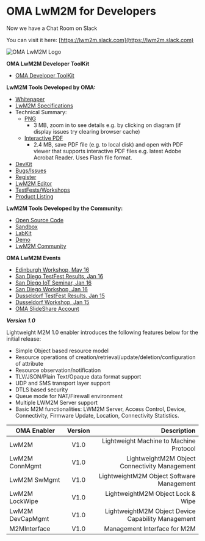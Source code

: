 # OMA LwM2M for Developers

Now we have a Chat Room on Slack

You can visit it here: [https://lwm2m.slack.com](https://lwm2m.slack.com)


![OMA LwM2M Logo](https://github.com/OpenMobileAlliance/OMA_LwM2M_for_Developers/blob/master/images/OMA-129%20Lightweight%20M2M%20Logo_RGB_short%20small.jpg)

**OMA LwM2M Developer ToolKit** 

  * [OMA Developer ToolKit](https://github.com/OpenMobileAlliance/OMA_LwM2M_for_Developers/wiki/LwM2M-Lab-Kit)

**LwM2M Tools Developed by OMA:**
  * [Whitepaper](http://openmobilealliance.hs-sites.com/free-m2m-whitepaper-from-oma)
  * [LwM2M Specifications](http://www.openmobilealliance.org/release/LightweightM2M/)
  * Technical Summary: 
    * [PNG](http://technical.openmobilealliance.org/document/LightweightM2M_V1_0/lwm2m_Technical_Summary.png)
      * 3 MB, zoom in to see details e.g. by clicking on diagram (if display issues try clearing browser cache)
    * [Interactive PDF](http://technical.openmobilealliance.org/document/LightweightM2M_V1_0/lwm2m_Technical_Summary.pdf) 
      * 2.4 MB, save PDF file (e.g. to local disk) and open with PDF viewer that supports interactive PDF files e.g. latest Adobe Acrobat Reader. Uses Flash file format.
  * [DevKit](https://github.com/OpenMobileAlliance/OMA-LWM2M-DevKit)
  * [Bugs/Issues](https://github.com/OpenMobileAlliance/OMA_LwM2M_for_Developers/wiki/Issues-in-GitHub)
  * [Register](http://technical.openmobilealliance.org/Technical/technical-information/omna/lightweight-m2m-lwm2m-object-registry)
  * [LwM2M Editor](http://devtoolkit.openmobilealliance.org/OEditor/default.aspx)
  * [TestFests/Workshops](http://technical.openmobilealliance.org/Technical/testfest-overview)
  * [Product Listing](https://github.com/OpenMobileAlliance/OMA_LwM2M_for_Developers/wiki/Product-Listing)

**LwM2M Tools Developed by the Community:**
  * [Open Source Code](https://github.com/OpenMobileAlliance/OMA_LwM2M_for_Developers/wiki/LwM2M-Open-Source-Code)
  * [Sandbox](http://leshan.eclipse.org/#/clients)
  * [LabKit](https://github.com/OpenMobileAlliance/OMA_LwM2M_for_Developers/wiki/LwM2M-Lab-Kit)
  * [Demo](https://github.com/OpenMobileAlliance/OMA_LwM2M_for_Developers/wiki/LwM2M-Demo)
  * [LwM2M Community](https://github.com/OpenMobileAlliance/OMA_LwM2M_for_Developers/wiki/LwM2M-Community)  

**OMA LwM2M Events**
* [Edinburgh Workshop, May 16](https://github.com/OpenMobileAlliance/OMA_LwM2M_for_Developers/wiki/2016-May-IoT-Platform-Training-%28Workshop%29)
* [San Diego TestFest Results, Jan 16](https://github.com/OpenMobileAlliance/OMA_LwM2M_for_Developers/wiki/2016-January-TestFest-Results)
* [San Diego IoT Seminar, Jan 16](https://github.com/OpenMobileAlliance/OMA_LwM2M_for_Developers/wiki/2016-January-IoT-Seminar-Slides)
* [San Diego Workshop, Jan 16](https://github.com/OpenMobileAlliance/OMA_LwM2M_for_Developers/wiki/2016-January-Hands-on-IoT-Training-and-Workshop)
* [Dusseldorf TestFest Results, Jan 15](https://github.com/OpenMobileAlliance/OMA_LwM2M_for_Developers/wiki/TestFest-Dusseldorf-26th-to-29th-Jan-2015)
* [Dusseldorf Workshop, Jan 15](https://github.com/OpenMobileAlliance/OMA_LwM2M_for_Developers/wiki/Workshop-Dusseldorf-28th-Jan-2015)
* [OMA SlideShare Account](http://www.slideshare.net/OpenMobileAlliance/presentations) 


***Version 1.0***

Lightweight M2M 1.0 enabler introduces the following features below for the initial release:

* Simple Object based resource model
* Resource operations of creation/retrieval/update/deletion/configuration of attribute
* Resource observation/notification
* TLV/JSON/Plain Text/Opaque data format support
* UDP and SMS transport layer support
* DTLS based security
* Queue mode for NAT/Firewall environment
* Multiple LWM2M Server support
* Basic M2M functionalities: LWM2M Server, Access Control, Device, Connectivity, Firmware Update, Location, Connectivity Statistics.


|  OMA Enabler           | Version  | Description                              |
| -------------------|:-------: | ----------:                              |
| LwM2M              |   V1.0   | Lightweight Machine to Machine Protocol                   
| LwM2M ConnMgmt     |   V1.0   | LightweightM2M Object Connectivity Management   |
| LwM2M SwMgmt       |   V1.0   | LightweightM2M Object Software Management  |
| LwM2M LockWipe     |   V1.0   | LightweightM2M Object Lock & Wipe   |
| LwM2M DevCapMgmt   |   V1.0   | LightweightM2M Object Device Capability Management  |
| M2MInterface       |   V1.0   | Management Interface for M2M    | 

